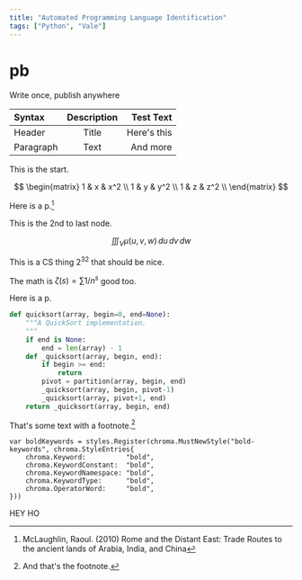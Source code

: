 ```yaml
---
title: "Automated Programming Language Identification"
tags: ["Python", "Vale"]
---
```


# pb

Write once, publish anywhere

| Syntax      | Description | Test Text     |
| :---        |    :----:   |          ---: |
| Header      | Title       | Here's this   |
| Paragraph   | Text        | And more      |

This is the start.

$$
    \begin{matrix}
    1 & x & x^2 \\
    1 & y & y^2 \\
    1 & z & z^2 \\
    \end{matrix}
$$

Here is a p.[^1]

This is the 2nd to last node.

$$
\iiint_V \mu(u,v,w) \,du\,dv\,dw
$$

This is a CS thing $2^32$ that should be nice.

The math is $\zeta(s) = \sum 1/n^{s}$ good too.

Here is a p.

```python
def quicksort(array, begin=0, end=None):
    """A QuickSort implementation.
    """
    if end is None:
        end = len(array) - 1
    def _quicksort(array, begin, end):
        if begin >= end:
            return
        pivot = partition(array, begin, end)
        _quicksort(array, begin, pivot-1)
        _quicksort(array, pivot+1, end)
    return _quicksort(array, begin, end)
```

That's some text with a footnote.[^2]

```golang
var boldKeywords = styles.Register(chroma.MustNewStyle("bold-keywords", chroma.StyleEntries{
    chroma.Keyword:          "bold",
    chroma.KeywordConstant:  "bold",
    chroma.KeywordNamespace: "bold",
    chroma.KeywordType:      "bold",
    chroma.OperatorWord:     "bold",
}))
```

<p name="foo">HEY HO</p>

[^1]: McLaughlin, Raoul. (2010) Rome and the Distant East: Trade Routes to the ancient lands of Arabia, India, and China
[^2]: And that's the footnote.